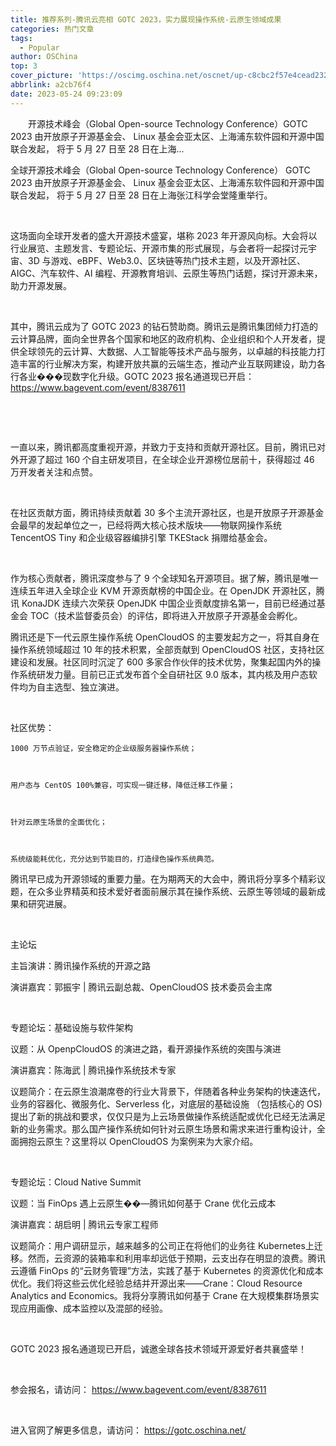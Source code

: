 ```yaml
---
title: 推荐系列-腾讯云亮相 GOTC 2023，实力展现操作系统-云原生领域成果
categories: 热门文章
tags:
  - Popular
author: OSChina
top: 3
cover_picture: 'https://oscimg.oschina.net/oscnet/up-c8cbc2f57e4cead232816869ffe3595f510.jpg'
abbrlink: a2cb76f4
date: 2023-05-24 09:23:09
---
```


&emsp;&emsp;开源技术峰会（Global Open-source Technology Conference）GOTC 2023 由开放原子开源基金会、 Linux 基金会亚太区、上海浦东软件园和开源中国联合发起， 将于 5 月 27 日至 28 日在上海...
<!-- more -->

                                                                                                                                                                                        
  全球开源技术峰会（Global Open-source Technology Conference） 
 GOTC 2023 由开放原子开源基金会、 Linux 基金会亚太区、上海浦东软件园和开源中国联合发起， 
 将于 5 月 27 日至 28 日在上海张江科学会堂隆重举行。 
 

    
 

  这场面向全球开发者的盛大开源技术盛宴，堪称 2023 年开源风向标。大会将以行业展览、主题发言、专题论坛、开源市集的形式展现，与会者将一起探讨元宇宙、3D 与游戏、eBPF、Web3.0、区块链等热门技术主题，以及开源社区、AIGC、汽车软件、AI 编程、开源教育培训、云原生等热门话题，探讨开源未来，助力开源发展。 
 

    
 
 
 其中，腾讯云成为了 GOTC 2023 的钻石赞助商。腾讯云是腾讯集团倾力打造的云计算品牌，面向全世界各个国家和地区的政府机构、企业组织和个人开发者，提供全球领先的云计算、大数据、人工智能等技术产品与服务，以卓越的科技能力打造丰富的行业解决方案，构建开放共赢的云端生态，推动产业互联网建设，助力各行各业���现数字化升级。GOTC 2023 报名通道现已开启： https://www.bagevent.com/event/8387611 
 

    
 
 
  
 

    
 

  一直以来，腾讯都高度重视开源，并致力于支持和贡献开源社区。目前，腾讯已对外开源了超过 160 个自主研发项目，在全球企业开源榜位居前十，获得超过 46 万开发者关注和点赞。 
 

    
 

  在社区贡献方面，腾讯持续贡献着 30 多个主流开源社区，也是开放原子开源基金会最早的发起单位之一，已经将两大核心技术版块——物联网操作系统 TencentOS Tiny 和企业级容器编排引擎 TKEStack 捐赠给基金会。 
 

    
 

  作为核心贡献者，腾讯深度参与了 9 个全球知名开源项目。据了解，腾讯是唯一连续五年进入全球企业 KVM 开源贡献榜的中国企业。在 OpenJDK 开源社区，腾讯 KonaJDK 连续六次荣获 OpenJDK 中国企业贡献度排名第一，目前已经通过基金会 TOC（技术监督委员会）的评估，即将进入开放原子开源基金会孵化。 
 

  腾讯还是下一代云原生操作系统 OpenCloudOS 的主要发起方之一，将其自身在操作系统领域超过 10 年的技术积累，全部贡献到 OpenCloudOS 社区，支持社区建设和发展。社区同时沉淀了 600 多家合作伙伴的技术优势，聚集起国内外的操作系统研发力量。目前已正式发布首个全自研社区 9.0 版本，其内核及用户态软件均为自主选型、独立演进。 
 

    
 
 
 社区优势： 
 
 
  
  
    1000 万节点验证，安全稳定的企业级服务器操作系统； 
    
  
  
    用户态与 CentOS 100%兼容，可实现一键迁移，降低迁移工作量； 
    
  
  
    针对云原生场景的全面优化； 
    
  
  
    系统级能耗优化，充分达到节能目的，打造绿色操作系统典范。 
    
 
 
  
 

  腾讯早已成为开源领域的重要力量。在为期两天的大会中，腾讯将分享多个精彩议题，在众多业界精英和技术爱好者面前展示其在操作系统、云原生等领域的最新成果和研究进展。 
 

    
 
 
 主论坛 
 
 
 主旨演讲：腾讯操作系统的开源之路 
 
 
 演讲嘉宾：郭振宇 | 腾讯云副总裁、OpenCloudOS 技术委员会主席 
 

    
 
 
 专题论坛：基础设施与软件架构 
 
 
 议题：从 OpenpCloudOS 的演进之路，看开源操作系统的突围与演进 
 
 
 演讲嘉宾：陈海武 | 腾讯操作系统技术专家 
 
 
 议题简介：在云原生浪潮席卷的行业大背景下，伴随着各种业务架构的快速迭代，业务的容器化、微服务化、Serverless 化，对底层的基础设施 （包括核心的 OS) 提出了新的挑战和要求，仅仅只是为上云场景做操作系统适配或优化已经无法满足新的业务需求。那么国产操作系统如何针对云原生场景和需求来进行重构设计，全面拥抱云原生？这里将以 OpenCloudOS 为案例来为大家介绍。 
 

    
 
 
 专题论坛：Cloud Native Summit 
 
 
 议题：当 FinOps 遇上云原生��—腾讯如何基于 Crane 优化云成本 
 
 
 演讲嘉宾：胡启明 | 腾讯云专家工程师 
 
 
 议题简介：用户调研显示，越来越多的公司正在将他们的业务往 Kubernetes上迁移。然而，云资源的装箱率和利用率却远低于预期，云支出存在明显的浪费。腾讯云遵循 FinOps 的“云财务管理”方法，实践了基于 Kubernetes 的资源优化和成本优化。我们将这些云优化经验总结并开源出来——Crane：Cloud Resource Analytics and Economics。我将分享腾讯如何基于 Crane 在大规模集群场景实现应用画像、成本监控以及混部的经验。 
 

    
 

  GOTC 2023 
 报名通道现已开启，诚邀全球各技术领域开源爱好者共襄盛举！ 
 

    
 

  参会报名，请访问： 
 https://www.bagevent.com/event/8387611 
 

    
 

  进入官网了解更多信息，请访问： 
 https://gotc.oschina.net/ 

                                        